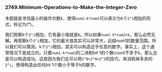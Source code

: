 ### 2749.Minimum-Operations-to-Make-the-Integer-Zero

本题就是寻找最小的操作次数k，使得`num1-k*num2`可以表示为k个`2^i`相加的形式，标记为(*)。

我们观察k个`2^i`相加，它有最小值就是k。所以如果`num1-k*num2<k`，那么必然无解。再观察k个`2^i`相加，它的最大值其实可以非常大，远超num1的数量范围。所以我们可以猜测，k个`2^i`相加，其实可以构造近乎任意的数字。事实上，这个通常情况下是成立的。只要`num1-k*num2`的二进制bit 1的个数count不多于k，那么总是可以构造成功。这是因为我们总可以用`2^0+2^0=2^1`的技巧，来消耗掉多余的`2^i`，使得构造出任何bit 1个数小于等于k的数字。

